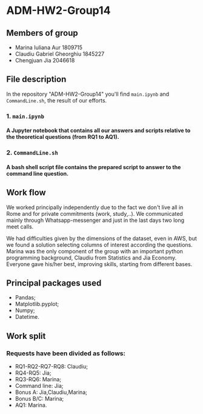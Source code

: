 # ADM-HW2-Group14

## Members of group
* Marina Iuliana Aur 1809715
* Claudiu Gabriel Gheorghiu 1845227
* Chengjuan Jia 2046618

## File description
In the repository  "ADM-HW2-Group14" you'll find `main.ipynb` and `CommandLine.sh`, the result of our efforts.

### 1. `main.ipynb`

#### A Jupyter notebook that contains all our answers and scripts relative to the theoretical questions (from RQ1 to AQ1).

### 2. `CommandLine.sh`

#### A bash shell script file contains the prepared script to answer to the command line question.

## Work flow
We worked principally independently due to the fact we don't live all in Rome and for private commitments (work, study,..). We communicated mainly through Whatsapp-messenger and just in the last days two long meet calls.

We had difficulties given by the dimensions of the dataset, even in AWS, but we found a solution selecting columns of interest according the questions.
Marina was the only component of the group with an important python programming background, Claudiu from Statistics and Jia Economy. Everyone gave his/her best, improving skills, starting from different bases.

## Principal packages used
* Pandas;
* Matplotlib.pyplot;
* Numpy;
* Datetime.

## Work split
### Requests have been divided as follows: 
* RQ1-RQ2-RQ7-RQ8: Claudiu; 
* RQ4-RQ5: Jia;
* RQ3-RQ6: Marina;
* Command line: Jia;
* Bonus A: Jia,Claudiu,Marina; 
* Bonus B/C: Marina; 
* AQ1: Marina.
